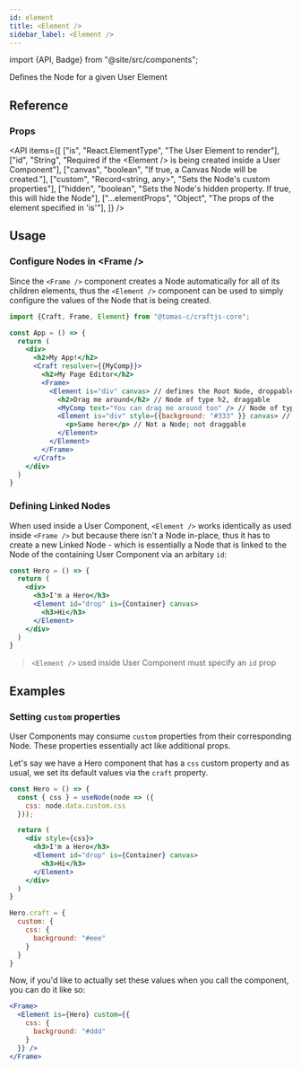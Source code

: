 ```yaml
---
id: element
title: <Element />
sidebar_label: <Element />
---
```


import {API, Badge} from "@site/src/components";

<Badge type="component" />

Defines the Node for a given User Element

## Reference
### Props
<API items={[
  ["is", "React.ElementType", "The User Element to render"],
  ["id", "String", "Required if the &lt;Element /&gt; is being created inside a User Component"],
  ["canvas", "boolean", "If true, a Canvas Node will be created."],
  ["custom", "Record<string, any>", "Sets the Node's custom properties"],
  ["hidden", "boolean", "Sets the Node's hidden property. If true, this will hide the Node"],
  ["...elementProps", "Object", "The props of the element specified in 'is'"],
]} /> 


## Usage

### Configure Nodes in &lt;Frame /&gt;

Since the `<Frame />` component creates a Node automatically for all of its children elements, thus the `<Element />` component can be used to simply configure the values of the Node that is being created.

```jsx 
import {Craft, Frame, Element} from "@tomas-c/craftjs-core";

const App = () => {
  return (
    <div>
      <h2>My App!</h2>
      <Craft resolver={{MyComp}}>
        <h2>My Page Editor</h2>
        <Frame> 
          <Element is="div" canvas> // defines the Root Node, droppable
            <h2>Drag me around</h2> // Node of type h2, draggable
            <MyComp text="You can drag me around too" /> // Node of type MyComp, draggable
            <Element is="div" style={{background: "#333" }} canvas> // Canvas Node of type div, draggable and droppable
              <p>Same here</p> // Not a Node; not draggable
            </Element>
          </Element>
        </Frame>
      </Craft>
    </div>
  )
}
```

### Defining Linked Nodes

When used inside a User Component, `<Element />` works identically as used inside `<Frame />` but because there isn't a Node in-place, thus it has to create a new Linked Node - which is essentially a Node that is linked to the Node of the containing User Component via an arbitary `id`:

```jsx {5}
const Hero = () => {
  return (
    <div>
      <h3>I'm a Hero</h3>
      <Element id="drop" is={Container} canvas>
        <h3>Hi</h3>
      </Element>
    </div>
  )
}
```

> `<Element />` used inside User Component must specify an `id` prop


## Examples

### Setting `custom` properties

User Components may consume `custom` properties from their corresponding Node. These properties essentially act like additional props.

Let's say we have a Hero component that has a `css` custom property and as usual, we set its default values via the `craft` property.

```jsx {2-4}
const Hero = () => {
  const { css } = useNode(node => ({
    css: node.data.custom.css
  }));

  return (
    <div style={css}>
      <h3>I'm a Hero</h3>
      <Element id="drop" is={Container} canvas>
        <h3>Hi</h3>
      </Element>
    </div>
  )
}

Hero.craft = {
  custom: {
    css: {
      background: "#eee"
    }
  }
}
```

Now, if you'd like to actually set these values when you call the component, you can do it like so:

```jsx
<Frame>
  <Element is={Hero} custom={{
    css: {
      background: "#ddd"
    }
  }} />
</Frame>
```